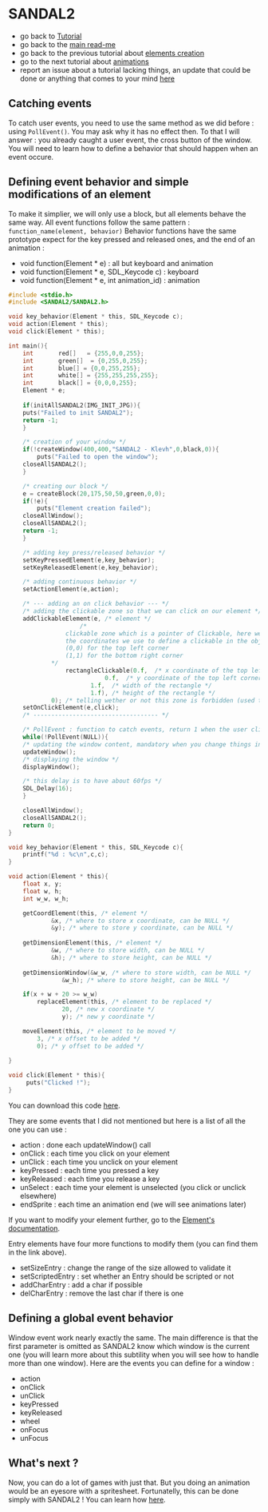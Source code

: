 # SANDAL2

* go back to [Tutorial](Tutorial.md)
* go back to the [main read-me](../README.md)
* go back to the previous tutorial about [elements creation](element.md)
* go to the next tutorial about [animations](animations.md)
* report an issue about a tutorial lacking things, an update that could be done or anything that comes to your mind [here](https://github.com/Klevh/SANDAL2/issues/new)

## Catching events

To catch user events, you need to use the same method as we did before : using `PollEvent()`.
You may ask why it has no effect then. To that I will answer : you already caught a user event, the cross button of the window.
You will need to learn how to define a behavior that should happen when an event occure.

## Defining event behavior and simple modifications of an element

To make it simplier, we will only use a block, but all elements behave the same way.
All event functions follow the same pattern :
`function_name(element, behavior)`
Behavior functions have the same prototype expect for the key pressed and released ones, and the end of an animation :
* void function(Element * e) : all but keyboard and animation
* void function(Element * e, SDL_Keycode c) : keyboard
* void function(Element * e, int animation_id) : animation

```c
#include <stdio.h>
#include <SANDAL2/SANDAL2.h>

void key_behavior(Element * this, SDL_Keycode c);
void action(Element * this);
void click(Element * this);

int main(){
    int       red[]   = {255,0,0,255};
    int       green[]  = {0,255,0,255};
    int       blue[] = {0,0,255,255};
    int       white[] = {255,255,255,255};
    int       black[] = {0,0,0,255};
    Element * e;
    
    if(initAllSANDAL2(IMG_INIT_JPG)){
	puts("Failed to init SANDAL2");
	return -1;
    }

    /* creation of your window */
    if(!createWindow(400,400,"SANDAL2 - Klevh",0,black,0)){
        puts("Failed to open the window");
	closeAllSANDAL2();
    }

    /* creating our block */
    e = createBlock(20,175,50,50,green,0,0);
    if(!e){
        puts("Element creation failed");
	closeAllWindow();
	closeAllSANDAL2();
	return -1;
    }

    /* adding key press/released behavior */
    setKeyPressedElement(e,key_behavior);
    setKeyReleasedElement(e,key_behavior);

    /* adding continuous behavior */
    setActionElement(e,action);

    /* --- adding an on click behavior --- */
    /* adding the clickable zone so that we can click on our element */
    addClickableElement(e, /* element */
    		        /*
				clickable zone which is a pointer of Clickable, here we use a rectangle clickable
				the coordinates we use to define a clickable in the object are :
				(0,0) for the top left corner
				(1,1) for the bottom right corner
			*/
    			rectangleClickable(0.f,  /* x coordinate of the top left corner of the rectangle clickable zone */
				           0.f,  /* y coordinate of the top left corner of the rectangle clickable zone */
					   1.f,  /* width of the rectangle */
					   1.f), /* height of the rectangle */
			0); /* telling wether or not this zone is forbidden (used to add unclickable holes in a clickable zone) */
    setOnClickElement(e,click);
    /* ----------------------------------- */

    /* PollEvent : function to catch events, return 1 when the user clicked on the cross to close the window */
    while(!PollEvent(NULL)){ 
	/* updating the window content, mandatory when you change things in your window while running */
	updateWindow();
	/* displaying the window */
	displayWindow();

	/* this delay is to have about 60fps */
	SDL_Delay(16);
    }

    closeAllWindow();
    closeAllSANDAL2();
    return 0;
}

void key_behavior(Element * this, SDL_Keycode c){
    printf("%d : %c\n",c,c);
}

void action(Element * this){
    float x, y;
    float w, h;
    int w_w, w_h;

    getCoordElement(this, /* element */
		    &x, /* where to store x coordinate, can be NULL */
		    &y); /* where to store y coordinate, can be NULL */
			
    getDimensionElement(this, /* element */
			&w, /* where to store width, can be NULL */
			&h); /* where to store height, can be NULL */
			    
    getDimensionWindow(&w_w, /* where to store width, can be NULL */
		       &w_h); /* where to store height, can be NULL */

    if(x + w + 20 >= w_w)
        replaceElement(this, /* element to be replaced */
		       20, /* new x coordinate */
		       y); /* new y coordinate */

    moveElement(this, /* element to be moved */
		3, /* x offset to be added */
		0); /* y offset to be added */
	
}

void click(Element * this){
     puts("Clicked !");
}
```
You can download this code [here](https://github.com/Klevh/SANDAL2/raw/master/downloadable/events.zip).
  
They are some events that I did not mentioned but here is a list of all the one you can use :
* action : done each updateWindow() call
* onClick : each time you click on your element
* unClick : each time you unclick on your element
* keyPressed : each time you pressed a key
* keyReleased : each time you release a key
* unSelect : each time your element is unselected (you click or unclick elsewhere)
* endSprite : each time an animation end (we will see animations later)


If you want to modify your element further, go to the [Element's documentation](https://klevh.github.io/SANDAL2_Documentation/Element_8h.html).

Entry elements have four more functions to modify them (you can find them in the link above).
* setSizeEntry : change the range of the size allowed to validate it
* setScriptedEntry : set whether an Entry should be scripted or not
* addCharEntry : add a char if possible
* delCharEntry : remove the last char if there is one

## Defining a global event behavior

Window event work nearly exactly the same. The main difference is that the first parameter is omitted as SANDAL2 know which window is the current one (you will learn more about this subtility when you will see how to handle more than one window).
Here are the events you can define for a window :
* action
* onClick
* unClick
* keyPressed
* keyReleased
* wheel
* onFocus
* unFocus

## What's next ?

Now, you can do a lot of games with just that. But you doing an animation would be an eyesore with a spritesheet. Fortunatelly, this can be done simply with SANDAL2 ! You can learn how [here](animations.md).